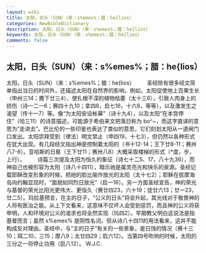```yaml
---
layout: wiki
title: 太阳，日头（SUN）（来：s%emes%；腊：he{lios）
categories: NewBibleDictionary
description: 太阳，日头（SUN）（来：s%emes%；腊：he{lios）
keywords: 太阳，日头（SUN）（来：s%emes%；腊：he{lios）
comments: false
---
```


## 太阳，日头（SUN）（来：s%emes%；腊：he{lios）



太阳，日头（SUN）（来：s%emes%；腊：he{lios）
　　圣经除有很多经文简单指出当日的时间外，还描述太阳在自然界的影响，例如，太阳促使地上百果生长（申卅三14；撒下廿三4），使扎根不深的植物枯萎（太十三6），引致人肉身上的损伤（诗一二一6；赛四十九10；拿四8，启七16，十六8，等等），以及激发生之渴望（传十一7）等。像“为太阳安设帐幕”（诗十九4），以及太阳“在本宫停住”（哈三11）的诗意描述，可能源于希伯来文把落日称为 bo^~，而这字直译的意思为“走进去”。巴比伦的一些印鉴也表达了类似的意思，它们刻划太阳从一道闸门口发出。太阳崇拜受到〔律法〕明文禁止（申四19，十七3），但仍然以各种形式在犹大出现。有几段经文指出神是控制着太阳的（书十12-14；王下廿8-11；赛卅八7-8）。亚哈斯的日晷（王下廿11；赛卅八8）大概采取楼梯的形式（*度，步，上行）。
　　诗篇三次提及太阳为恒久的象征（诗七十二5、17，八十九36），而神自己也被形容为太阳（诗八十四11），暗示祂是属灵亮光和快乐的泉源。圣经记载耶稣改变形象的时候，把祂的脸比喻作放光的太阳（太十七2）；耶稣在拔摩海岛向约翰显现时，“面貌如同烈日放光”（启一16）。另一方面圣经宣告，神的荣光与基督的荣光比阳光更伟大、更恒久（赛廿四23，六十19；徒廿六13；廿一23，廿二5）。玛拉基预言，在主的日子，“公义的日头”将会升起，其光线对于敬畏神的人将有医治之能。从上下文看来，这意味不仅坏人会受到惩罚，而且神的公义将获申明，人和环境对公义的渴求也将全然实现（玛四2）。早期教父明白这说法是指基督而言；虽然 s%emes% 是阴性名词，但从诗八十四11的用法看来，这并不能构成反对理由。圣经中，与“主的日子”有关的一些景象，是日蚀的情况（赛十三10；珥二10，三15；摩八9；太廿四29；启六12）。当第四号吹响的时候，太阳的三分之一将停止功用（启八12）。
W.J.C.




